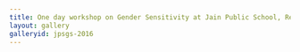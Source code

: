 ```yaml
---
title: One day workshop on Gender Sensitivity at Jain Public School, Rewari
layout: gallery
galleryid: jpsgs-2016
---
```

